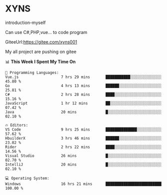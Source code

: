 # XYNS
introduction-myself

Can use C#,PHP,vue... to code program

GiteeUrl:https://gitee.com/xyns001

My all project are pushing on gitee

<!--START_SECTION:waka-->
📊 **This Week I Spent My Time On** 

```text
💬 Programming Languages: 
Vue.js                   7 hrs 29 mins       ███████████░░░░░░░░░░░░░░   45.80 % 
Go                       4 hrs 13 mins       ██████░░░░░░░░░░░░░░░░░░░   25.81 % 
C#                       2 hrs 28 mins       ████░░░░░░░░░░░░░░░░░░░░░   15.16 % 
JavaScript               1 hr 12 mins        ██░░░░░░░░░░░░░░░░░░░░░░░   07.42 % 
Java                     20 mins             █░░░░░░░░░░░░░░░░░░░░░░░░   02.10 % 

🔥 Editors: 
VS Code                  9 hrs 25 mins       ██████████████░░░░░░░░░░░   57.62 % 
HbuilderX                3 hrs 46 mins       ██████░░░░░░░░░░░░░░░░░░░   23.02 % 
Rider                    2 hrs 22 mins       ████░░░░░░░░░░░░░░░░░░░░░   14.56 % 
Visual Studio            26 mins             █░░░░░░░░░░░░░░░░░░░░░░░░   02.70 % 
IntelliJ                 20 mins             █░░░░░░░░░░░░░░░░░░░░░░░░   02.10 % 

💻 Operating System: 
Windows                  16 hrs 21 mins      █████████████████████████   100.00 % 
```


<!--END_SECTION:waka-->
